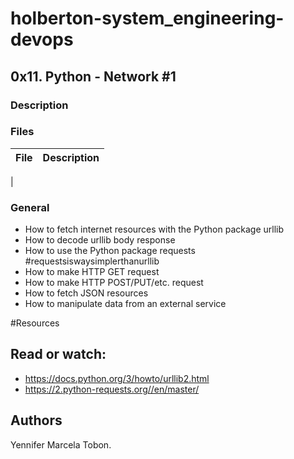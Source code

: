 # holberton-system_engineering-devops

## 0x11. Python - Network #1
### Description

### Files

| File | Description |
| ------ | ------ |
| 


### General
* How to fetch internet resources with the Python package urllib
* How to decode urllib body response
* How to use the Python package requests #requestsiswaysimplerthanurllib
* How to make HTTP GET request
* How to make HTTP POST/PUT/etc. request
* How to fetch JSON resources
* How to manipulate data from an external service

#Resources
## Read or watch:
* https://docs.python.org/3/howto/urllib2.html
* https://2.python-requests.org//en/master/

## Authors

Yennifer Marcela Tobon.
